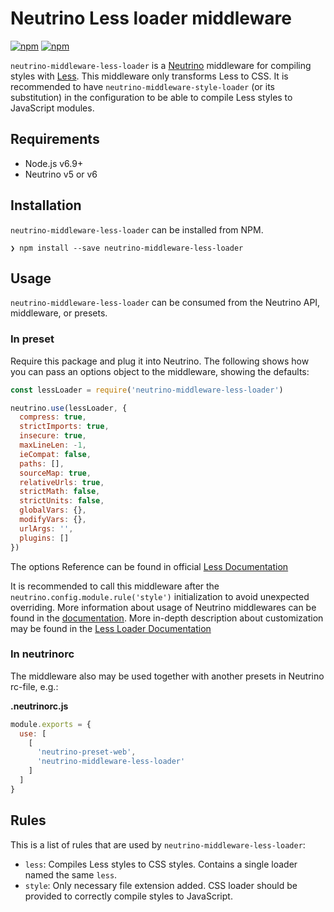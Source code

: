 # Neutrino Less loader middleware

[![npm](https://img.shields.io/npm/v/neutrino-middleware-less-loader.svg)](https://www.npmjs.com/package/neutrino-middleware-less-loader)
[![npm](https://img.shields.io/npm/dt/neutrino-middleware-less-loader.svg)](https://www.npmjs.com/package/neutrino-middleware-less-loader)

`neutrino-middleware-less-loader` is a [Neutrino](https://neutrino.js.org) middleware for compiling styles with [Less](http://lesscss.org/). This middleware only transforms Less to CSS. It is recommended to have `neutrino-middleware-style-loader` (or its substitution) in the configuration to be able to compile Less styles to JavaScript modules.

## Requirements

* Node.js v6.9+
* Neutrino v5 or v6

## Installation

`neutrino-middleware-less-loader` can be installed from NPM.

```
❯ npm install --save neutrino-middleware-less-loader
```

## Usage

`neutrino-middleware-less-loader` can be consumed from the Neutrino API, middleware, or presets.

### In preset

Require this package and plug it into Neutrino. The following shows how you can pass an options object to the middleware, showing the defaults:

```js
const lessLoader = require('neutrino-middleware-less-loader')

neutrino.use(lessLoader, {
  compress: true,
  strictImports: true,
  insecure: true,
  maxLineLen: -1,
  ieCompat: false,
  paths: [],
  sourceMap: true,
  relativeUrls: true,
  strictMath: false,
  strictUnits: false,
  globalVars: {},
  modifyVars: {},
  urlArgs: '',
  plugins: []
})
```

The options Reference can be found in official [Less Documentation](http://lesscss.org/3.x/usage/#less-options)

It is recommended to call this middleware after the `neutrino.config.module.rule('style')` initialization to avoid unexpected overriding. More information about usage of Neutrino middlewares can be found in the [documentation](https://neutrino.js.org/middleware). More in-depth description about customization may be found in the [Less Loader Documentation](https://github.com/webpack-contrib/less-loader)

### In neutrinorc

The middleware also may be used together with another presets in Neutrino rc-file, e.g.:

**.neutrinorc.js**
```js
module.exports = {
  use: [
    [
      'neutrino-preset-web',
      'neutrino-middleware-less-loader'
    ]
  ]
}
```

## Rules

This is a list of rules that are used by `neutrino-middleware-less-loader`:

* `less`: Compiles Less styles to CSS styles. Contains a single loader named the same `less`.
* `style`: Only necessary file extension added. CSS loader should be provided to correctly compile styles to JavaScript.


